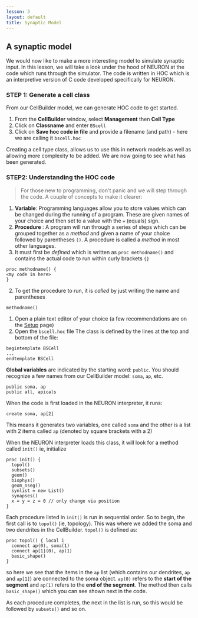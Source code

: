 ```yaml
---
lesson: 3
layout: default
title: Synaptic Model
---
```

## A synaptic model

We would now like to make a more interesting model to simulate synaptic input.  In this lesson, we will take a look under the hood of NEURON at the code which runs through the simulator.  The code is written in HOC which is an interpretive version of C code developed specifically for NEURON.  

### STEP 1: Generate a cell class

From our CellBuilder model, we can generate HOC code to get started.

1. From the **CellBuilder** window, select **Management** then **Cell Type**
1. Click on **Classname** and enter `BScell`
1. Click on **Save hoc code in file** and provide a filename (and path) - here we are calling it `bscell.hoc`

Creating a cell type class, allows us to use this in network models as well as allowing more complexity to be added.  We are now going to see what has been generated.

### STEP2: Understanding the HOC code

> For those new to programming, don't panic and we will step through the code. A couple of concepts to make it clearer:
1. **Variable**: Programming languages allow you to store values which can be changed during the running of a program. These are given names of your choice and then set to a value with the `=` (equals) sign.
2. **Procedure** : A program will run through a series of steps which can be grouped together as a *method* and given a name of your choice followed by parentheses `()`.  A procedure is called a *method* in most other languages.  
  1. It must first be *defined* which is written as `proc methodname()` and contains the actual code to run within curly brackets `{}` 
  ```
  proc methodname() {
  <my code in here>
  }
  ```
  2. To get the procedure to run, it is *called* by just writing the name and parentheses
  ```
  methodname()
  ```
 

1. Open a plain text editor of your choice (a few recommendations are on the [Setup](setup) page)
2. Open the `bscell.hoc` file
The class is defined by the lines at the top and bottom of the file: 
```
begintemplate BSCell
...
endtemplate BSCell
```
**Global variables** are indicated by the starting word: `public`. You should recognize a few names from our CellBuilder model: `soma`, `ap`, etc.

```
public soma, ap
public all, apicals
```
When the code is first loaded in the NEURON interpreter, it runs:
```
create soma, ap[2]
```
This means it generates two variables, one called `soma` and the other is a list with 2 items called `ap` (denoted by square brackets with a 2)

When the NEURON interpreter loads this class, it will look for a method called `init()` ie, initialize

```
proc init() {
  topol()
  subsets()
  geom()
  biophys()
  geom_nseg()
  synlist = new List()
  synapses()
  x = y = z = 0 // only change via position
}
```
Each procedure listed in `init()` is run in sequential order.  So to begin, the first call is to `topol()` (ie, topology). This was where we added the soma and two dendrites in the CellBuilder.  `topol()` is defined as:
```
proc topol() { local i
  connect ap(0), soma(1)
  connect ap[1](0), ap(1)
  basic_shape()
}
```
so here we see that the items in the `ap` list (which contains our dendrites, `ap` and `ap[1]`) are connected to the soma object. `ap(0)` refers to the **start of the segment** and `ap(1)` refers to the **end of the segment**.  The method then calls `basic_shape()` which you can see shown next in the code.

As each procedure completes, the next in the list is run, so this would be followed by `subsets()` and so on.




